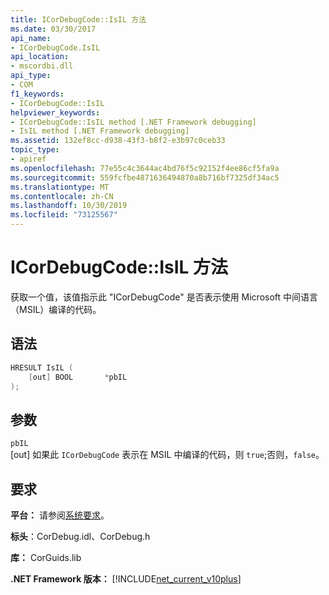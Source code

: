 ```yaml
---
title: ICorDebugCode::IsIL 方法
ms.date: 03/30/2017
api_name:
- ICorDebugCode.IsIL
api_location:
- mscordbi.dll
api_type:
- COM
f1_keywords:
- ICorDebugCode::IsIL
helpviewer_keywords:
- ICorDebugCode::IsIL method [.NET Framework debugging]
- IsIL method [.NET Framework debugging]
ms.assetid: 132ef8cc-d938-43f3-b8f2-e3b97c0ceb33
topic_type:
- apiref
ms.openlocfilehash: 77e55c4c3644ac4bd76f5c92152f4ee86cf5fa9a
ms.sourcegitcommit: 559fcfbe4871636494870a8b716bf7325df34ac5
ms.translationtype: MT
ms.contentlocale: zh-CN
ms.lasthandoff: 10/30/2019
ms.locfileid: "73125567"
---
```

# <a name="icordebugcodeisil-method"></a>ICorDebugCode::IsIL 方法

获取一个值，该值指示此 "ICorDebugCode" 是否表示使用 Microsoft 中间语言（MSIL）编译的代码。

## <a name="syntax"></a>语法

```cpp
HRESULT IsIL (
    [out] BOOL       *pbIL
);
```

## <a name="parameters"></a>参数

`pbIL`  
[out] 如果此 `ICorDebugCode` 表示在 MSIL 中编译的代码，则 `true`;否则，`false`。

## <a name="requirements"></a>要求

**平台：** 请参阅[系统要求](../../get-started/system-requirements.md)。

**标头**：CorDebug.idl、CorDebug.h

**库：** CorGuids.lib

**.NET Framework 版本：** [!INCLUDE[net_current_v10plus](../../../../includes/net-current-v10plus-md.md)]
